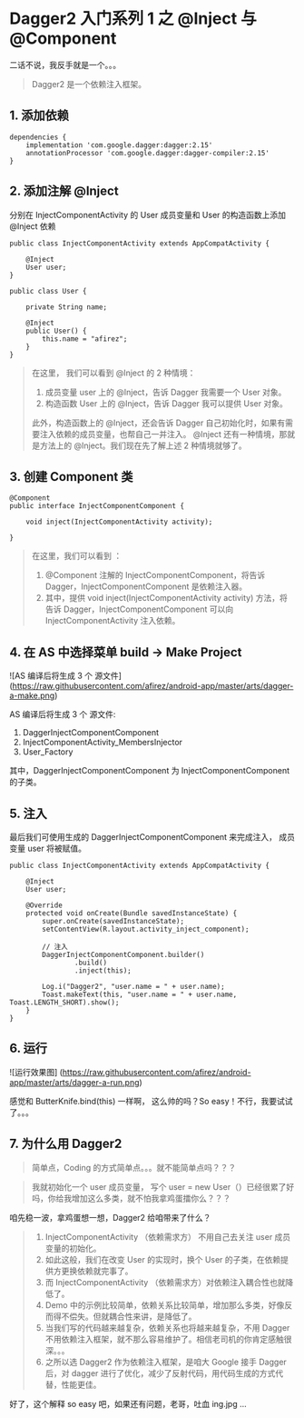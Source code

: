 # Dagger2 入门系列 1 之 @Inject 与 @Component

二话不说，我反手就是一个。。。
> Dagger2 是一个依赖注入框架。

## 1. 添加依赖

```
dependencies {
    implementation 'com.google.dagger:dagger:2.15'
    annotationProcessor 'com.google.dagger:dagger-compiler:2.15'
}
```

## 2. 添加注解 @Inject

分别在 InjectComponentActivity 的 User 成员变量和 User 的构造函数上添加 @Inject 依赖

```
public class InjectComponentActivity extends AppCompatActivity {

    @Inject
    User user;
}

public class User {

    private String name;

    @Inject
    public User() {
        this.name = "afirez";
    }
}
```

> 在这里， 我们可以看到 @Inject 的 2 种情境：
>   1. 成员变量 user 上的 @Inject，告诉 Dagger 我需要一个 User 对象。
>   2. 构造函数 User 上的 @Inject，告诉 Dagger 我可以提供 User 对象。
>
> 此外，构造函数上的 @Inject，还会告诉 Dagger 自己初始化时，如果有需要注入依赖的成员变量，也帮自己一并注入。
> @Inject 还有一种情境，那就是方法上的 @Inject。我们现在先了解上述 2 种情境就够了。


## 3. 创建 Component 类

```
@Component
public interface InjectComponentComponent {

    void inject(InjectComponentActivity activity);

}
```

> 在这里，我们可以看到 ：
>  1. @Component 注解的 InjectComponentComponent，将告诉 Dagger，InjectComponentComponent 是依赖注入器。
>  2. 其中，提供 void inject(InjectComponentActivity activity) 方法，将告诉 Dagger，InjectComponentComponent 可以向 InjectComponentActivity 注入依赖。


## 4. 在 AS 中选择菜单 build -> Make Project

![AS 编译后将生成 3 个 源文件] (https://raw.githubusercontent.com/afirez/android-app/master/arts/dagger-a-make.png)

AS 编译后将生成 3 个 源文件:
  1. DaggerInjectComponentComponent
  2. InjectComponentActivity_MembersInjector
  3. User_Factory

其中，DaggerInjectComponentComponent 为 InjectComponentComponent 的子类。

## 5. 注入

最后我们可使用生成的 DaggerInjectComponentComponent 来完成注入， 成员变量 user 将被赋值。

```
public class InjectComponentActivity extends AppCompatActivity {

    @Inject
    User user;

    @Override
    protected void onCreate(Bundle savedInstanceState) {
        super.onCreate(savedInstanceState);
        setContentView(R.layout.activity_inject_component);

        // 注入
        DaggerInjectComponentComponent.builder()
                .build()
                .inject(this);

        Log.i("Dagger2", "user.name = " + user.name);
        Toast.makeText(this, "user.name = " + user.name, Toast.LENGTH_SHORT).show();
    }
}
```

## 6. 运行

![运行效果图] (https://raw.githubusercontent.com/afirez/android-app/master/arts/dagger-a-run.png)

感觉和 ButterKnife.bind(this) 一样啊， 这么帅的吗？So easy！不行，我要试试了。。。

## 7. 为什么用 Dagger2

> 简单点，Coding 的方式简单点。。。就不能简单点吗？？？

> 我就初始化一个 user 成员变量， 写个 user = new User（）已经很累了好吗，你给我增加这么多类，就不怕我拿鸡蛋擂你么？？？

咱先稳一波，拿鸡蛋想一想，Dagger2 给咱带来了什么？

> 1. InjectComponentActivity （依赖需求方） 不用自己去关注 user 成员变量的初始化。
> 2. 如此这般，我们在改变 User 的实现时，换个 User 的子类，在依赖提供方更换依赖就完事了。
> 3. 而 InjectComponentActivity （依赖需求方）对依赖注入耦合性也就降低了。
> 4. Demo 中的示例比较简单，依赖关系比较简单，增加那么多类，好像反而得不偿失。但就耦合性来讲，是降低了。
> 5. 当我们写的代码越来越复杂，依赖关系也将越来越复杂，不用 Dagger 不用依赖注入框架，就不那么容易维护了。相信老司机的你肯定感触很深。。。
> 6. 之所以选 Dagger2 作为依赖注入框架，是咱大 Google 接手 Dagger 后，对 dagger 进行了优化，减少了反射代码，用代码生成的方式代替，性能更佳。

好了，这个解释 so easy 吧，如果还有问题，老哥，吐血 ing.jpg ...